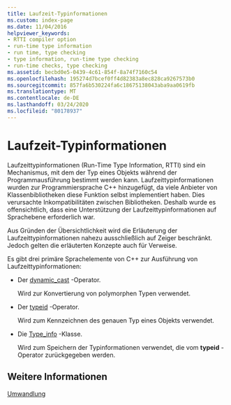 ```yaml
---
title: Laufzeit-Typinformationen
ms.custom: index-page
ms.date: 11/04/2016
helpviewer_keywords:
- RTTI compiler option
- run-time type information
- run time, type checking
- type information, run-time type checking
- run-time checks, type checking
ms.assetid: becbd0e5-0439-4c61-854f-8a74f7160c54
ms.openlocfilehash: 195274d7bcef0ff4d82383a8ec828ca9267573b0
ms.sourcegitcommit: 857fa6b530224fa6c18675138043aba9aa0619fb
ms.translationtype: MT
ms.contentlocale: de-DE
ms.lasthandoff: 03/24/2020
ms.locfileid: "80178937"
---
```

# <a name="run-time-type-information"></a>Laufzeit-Typinformationen

Laufzeittypinformationen (Run-Time Type Information, RTTI) sind ein Mechanismus, mit dem der Typ eines Objekts während der Programmausführung bestimmt werden kann. Laufzeittypinformationen wurden zur Programmiersprache C++ hinzugefügt, da viele Anbieter von Klassenbibliotheken diese Funktion selbst implementiert haben. Dies verursachte Inkompatibilitäten zwischen Bibliotheken. Deshalb wurde es offensichtlich, dass eine Unterstützung der Laufzeittypinformationen auf Sprachebene erforderlich war.

Aus Gründen der Übersichtlichkeit wird die Erläuterung der Laufzeittypinformationen nahezu ausschließlich auf Zeiger beschränkt. Jedoch gelten die erläuterten Konzepte auch für Verweise.

Es gibt drei primäre Sprachelemente von C++ zur Ausführung von Laufzeittypinformationen:

- Der [dynamic_cast](../cpp/dynamic-cast-operator.md) -Operator.

   Wird zur Konvertierung von polymorphen Typen verwendet.

- Der [typeid](../cpp/typeid-operator.md) -Operator.

   Wird zum Kennzeichnen des genauen Typ eines Objekts verwendet.

- Die [Type_info](../cpp/type-info-class.md) -Klasse.

   Wird zum Speichern der Typinformationen verwendet, die vom **typeid** -Operator zurückgegeben werden.

## <a name="see-also"></a>Weitere Informationen

[Umwandlung](../cpp/casting.md)
